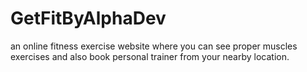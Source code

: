 # GetFitByAlphaDev
an online fitness exercise website where you can see proper muscles exercises and also book personal trainer from your nearby location.
